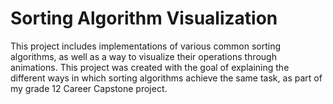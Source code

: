 # Sorting Algorithm Visualization

This project includes implementations of various common sorting algorithms, as well as a way to visualize their operations through animations.
This project was created with the goal of explaining the different ways in which sorting algorithms achieve the same task, as part of my grade 12 Career Capstone project.
